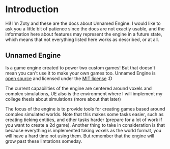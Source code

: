 # Introduction

Hi! I'm Zoty and these are the docs about Unnamed Engine. I would like to ask you a little bit of patience since the docs are not exactly usable, and the information here about features may represent the engine in a future state, which means that not everything listed here works as described, or at all.

## Unnamed Engine

Is a game engine created to power two custom games! But that doesn't mean you can't use it to make your own games too. Unnamed Engine is [open source](https://github.com/UnnamedEngine/UnnamedEngine) and licensed under the [MIT license](https://github.com/UnnamedEngine/UnnamedEngine/blob/main/LICENSE) :D

The current capabilities of the engine are centered around voxels and complex simulations, UE also is the environment where I will implement my college thesis about simulations (more about that later)

The focus of the engine is to provide tools for creating games based around complex simulated worlds. Note that this makes some tasks easier, such as creating ~~ticking~~ entities, and other tasks harder (prepare for a lot of work if you want to create a 2d game). Another thing to take in consideration is that because everything is implemented taking voxels as the world format, you will have a hard time not using them. But remember that the engine will grow past these limtations someday.

